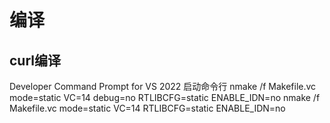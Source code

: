 # 编译
## curl编译
Developer Command Prompt for VS 2022 启动命令行
nmake /f Makefile.vc mode=static VC=14 debug=no RTLIBCFG=static ENABLE_IDN=no
nmake /f Makefile.vc mode=static VC=14 RTLIBCFG=static ENABLE_IDN=no

